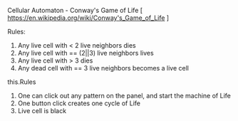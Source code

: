 Cellular Automaton - Conway's Game of Life [ https://en.wikipedia.org/wiki/Conway's_Game_of_Life ]

Rules:
1. Any live cell with < 2 live neighbors dies
2. Any live cell with == (2||3) live neighbors lives
3. Any live cell with > 3 dies
4. Any dead cell with == 3 live neighbors becomes a live cell

this.Rules
1. One can click out any pattern on the panel, and start the machine of Life
2. One button click creates one cycle of Life
3. Live cell is black